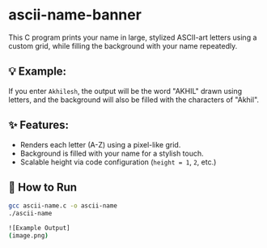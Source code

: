 # ascii-name-banner

This C program prints your name in large, stylized ASCII-art letters using a custom grid, while filling the background with your name repeatedly.

## 💡 Example:
If you enter `Akhilesh`, the output will be the word "AKHIL" drawn using letters, and the background will also be filled with the characters of "Akhil".

## ✨ Features:
- Renders each letter (A-Z) using a pixel-like grid.
- Background is filled with your name for a stylish touch.
- Scalable height via code configuration (`height = 1`, `2`, etc.)

## 🚀 How to Run
```bash
gcc ascii-name.c -o ascii-name
./ascii-name

![Example Output]
(image.png)
